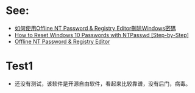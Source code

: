 # See:
- [如何使用Offline NT Password & Registry Editor刪除Windows密碼](https://www.reneelab.net/offline-nt-password-registry-editor-remove-password.html)
- [How to Reset Windows 10 Passwords with NTPasswd [Step-by-Step]](https://adamtheautomator.com/ntpasswd/)
- [Offline NT Password & Registry Editor](https://pogostick.net/~pnh/ntpasswd/)

# Test1
 - 还没有测试，该软件是开源自由软件，看起来比较靠谱，没有后门，病毒。
